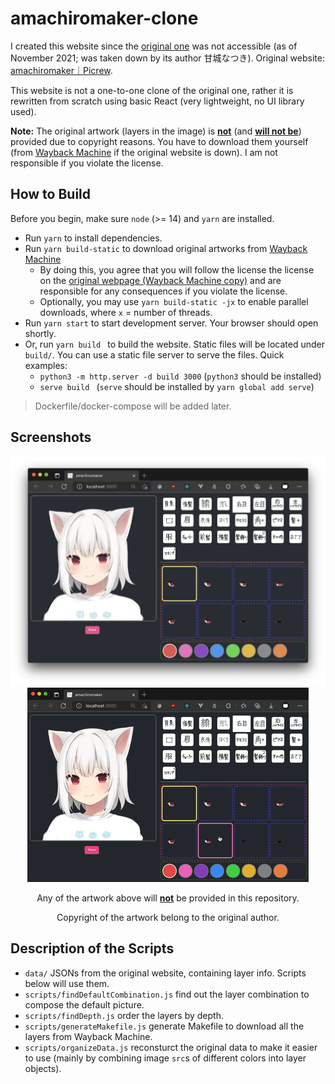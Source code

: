 # amachiromaker-clone

I created this website since the [original one](https://picrew.me/image_maker/168503) was not accessible (as of November 2021; was taken down by its author 甘城なつき). Original website: [amachiromaker｜Picrew](https://picrew.me/image_maker/168503).

This website is not a one-to-one clone of the original one, rather it is rewritten from scratch using basic React (very lightweight, no UI library used).

**Note:** The original artwork (layers in the image) is <b><u>not</u></b> (and <b><u>will not be</u></b>) provided due to copyright reasons. You have to download them yourself (from [Wayback Machine](http://web.archive.org/) if the original website is down). I am not responsible if you violate the license.

## How to Build

Before you begin, make sure `node` (>= 14) and `yarn` are installed.

- Run `yarn` to install dependencies.
- Run `yarn build-static` to download original artworks from [Wayback Machine](http://web.archive.org/web/20210130063020/https://picrew.me/image_maker/168503)
  - By doing this, you agree that you will follow the license the license on the [original webpage (Wayback Machine copy)](http://web.archive.org/web/20210130063020/https://picrew.me/image_maker/168503) and are responsible for any consequences if you violate the license.
  - Optionally, you may use `yarn build-static -jx` to enable parallel downloads, where `x` = number of threads.
- Run `yarn start` to start development server. Your browser should open shortly.
- Or, run `yarn build ` to build the website. Static files will be located under `build/`. You can use a static file server to serve the files. Quick examples:
  - `python3 -m http.server -d build 3000` (`python3` should be installed)
  - `serve build ` (`serve` should be installed by `yarn global add serve`)

> Dockerfile/docker-compose will be added later.

## Screenshots

<p align="center">
  <img src="README.assets/image-20211125184958925.png" />
  <img src="README.assets/ScreenRecording2021-11-25.gif" />
  <p align="center" >Any of the artwork above will <b><u>not</u></b> be provided in this repository.</p>
  <p align="center" >Copyright of the artwork belong to the original author.</p>
</p>


## Description of the Scripts

- `data/` JSONs from the original website, containing layer info. Scripts below will use them.
- `scripts/findDefaultCombination.js` find out the layer combination to compose the default picture.
- `scripts/findDepth.js` order the layers by depth.
- `scripts/generateMakefile.js` generate Makefile to download all the layers from Wayback Machine.
- `scripts/organizeData.js` reconsturct the original data to make it easier to use (mainly by combining image `src`s of different colors into layer objects).
